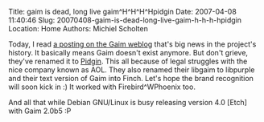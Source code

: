 Title: gaim is dead, long live gaim^H^H^H^Hpidgin
Date: 2007-04-08 11:40:46
Slug: 20070408-gaim-is-dead-long-live-gaim-h-h-h-hpidgin
Location: Home
Authors: Michiel Scholten

<p>Today, I read <a href="http://pidgin.im/index.php?id=177">a posting on the Gaim weblog</a> that's big news in the project's history. It basically means Gaim doesn't exist anymore. But don't grieve, they've renamed it to <a href="http://pidgin.im/">Pidgin</a>. This all because of legal struggles with the nice company known as AOL. They also renamed their libgaim to libpurple and their text version of Gaim into Finch. Let's hope the brand recognition will soon kick in :) It worked with Firebird^WPhoenix too.</p>
<p>And all that while Debian GNU/Linux is busy releasing version 4.0 [Etch] with Gaim 2.0b5 :P</p>